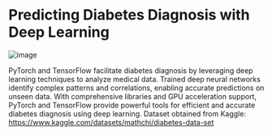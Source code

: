 # Predicting Diabetes Diagnosis with Deep Learning


![image](https://github.com/Divyanalam98/diabetes-diagnosis-deep-learning/assets/63960112/28193211-44f8-411d-aced-8dc53160967c)

PyTorch and TensorFlow facilitate diabetes diagnosis by leveraging deep learning techniques to analyze medical data. 
Trained deep neural networks identify complex patterns and correlations, enabling accurate predictions on unseen data. 
With comprehensive libraries and GPU acceleration support, PyTorch and TensorFlow provide powerful tools for efficient and accurate diabetes diagnosis using deep learning.
Dataset obtained from Kaggle: https://www.kaggle.com/datasets/mathchi/diabetes-data-set
